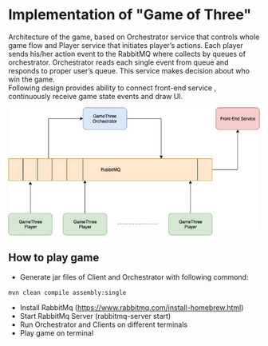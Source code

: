 # Implementation of "Game of Three"

Architecture of the game, based on Orchestrator service that controls whole game flow 
and Player service that initiates player’s actions. Each player sends his/her action event 
to the RabbitMQ where collects by queues of orchestrator. 
Orchestrator reads each single event from queue and responds to proper user’s queue. 
This service makes decision about who win the game.  
Following design provides ability to connect front-end service , 
continuously receive game state events and draw UI.


![Image of Archtecture](arc.jpeg)

## How to play game

- Generate jar files of Client and Orchestrator with following commond:
```$xslt
mvn clean compile assembly:single
```
- Install RabbitMq (https://www.rabbitmq.com/install-homebrew.html)
- Start RabbitMq Server (rabbitmq-server start)
- Run Orchestrator and Clients on different terminals
- Play game on terminal
